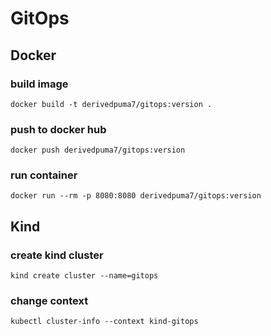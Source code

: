 # GitOps

## Docker
### build image
```console
docker build -t derivedpuma7/gitops:version .
```

### push to docker hub
```console
docker push derivedpuma7/gitops:version
```

### run container
```console
docker run --rm -p 8080:8080 derivedpuma7/gitops:version
```

## Kind
### create kind cluster
```console
kind create cluster --name=gitops
```

### change context
```console
kubectl cluster-info --context kind-gitops
```